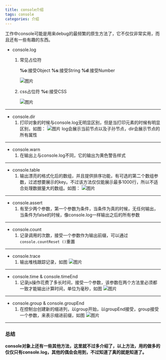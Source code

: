 ```yaml
---
title: console介绍
tags: console
categories: 介绍
---
```


工作中console可能是用来debug的最频繁的原生方法了，它不仅仅非常实用，而且还有一些有趣的东西。
* console.log
	1. 常见占位符

		__%o__:接受Object
		__%s__:接受String
		__%d__:接受Number
		
		![图片](https://foxdaxian.github.io/assets/01_console/base_log.png)
	1. css占位符
		__%c__:接受CSS
		
		![图片](https://foxdaxian.github.io/assets/01_console/color_log.png)
		
--------

* console.dir
	1. 打印对象的时候与console.log无明显区别，但是当打印元素的时候有明显区别，如图：
	![图片](https://foxdaxian.github.io/assets/01_console/dir.gif)
	log会展示当前节点以及子孙节点，dir会展示节点的所有属性

------

* console.warn
	1. 在输出上与console.log不同，它的输出为黄色警告样式
	
-------

* console.table
	1. 输出漂亮的格式化后的数组，并且提供排序功能，有可选的第二个数组参数，过滤想要展示的key。不过该方法仅仅能展示最多1000行，所以不适合处理数据量大的数组。如图：
	 ![图片](https://foxdaxian.github.io/assets/01_console/table.gif)

--------

* console.assert
	1. 有至少两个参数，第一个参数为条件，当条件为真的时候，无任何输出，当条件为false的时候，像console.log一样输出之后的所有参数

-------

* console.count
	1. 记录调用的次数，接受一个参数作为输出前缀，可以通过```console.countReset ()```重置

-------

* console.trace
	1. 输出堆栈跟踪记录，如图
	 ![图片](https://foxdaxian.github.io/assets/01_console/trace.png)

------

* console.time & console.timeEnd
	1. 记录js操作花费了多长时间，接受一个参数，该参数在两个方法里必须都一致才能输出计算时间，单位为毫秒，如图
	 ![图片](https://foxdaxian.github.io/assets/01_console/time.png)

------

* console.group & console.groupEnd
	1. 在控制台创建新的缩进列，以group开始，以groupEnd接受，group接受一个参数，来表示缩进前缀，如图
	 ![图片](https://foxdaxian.github.io/assets/01_console/group.png)

------

### 总结
__console对象上还有一些其他方法，这里就不过多介绍了，以上方法，用的做多的仅仅只有console.log，其他的偶会会用到，不过知道了真的就是知道了。__